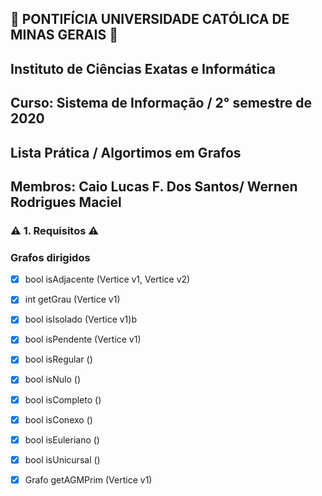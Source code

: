 ## :book: PONTIFÍCIA UNIVERSIDADE CATÓLICA DE MINAS GERAIS :book:
## Instituto de Ciências Exatas e Informática
## Curso: Sistema de Informação / 2° semestre de 2020
## Lista Prática / Algortimos em Grafos
## Membros: Caio Lucas F. Dos Santos/ Wernen Rodrigues Maciel

### :warning: 1. Requisitos :warning:
### Grafos dirigidos
- [x] bool isAdjacente (Vertice v1, Vertice v2)
- [x] int getGrau (Vertice v1)
- [x] bool isIsolado (Vertice v1)b
- [x] bool isPendente (Vertice v1)
- [x] bool isRegular ()
- [x] bool isNulo ()
- [x] bool isCompleto ()
- [x] bool isConexo ()
- [x] bool isEuleriano ()
- [x] bool isUnicursal ()
- [x] Grafo getAGMPrim (Vertice v1)


